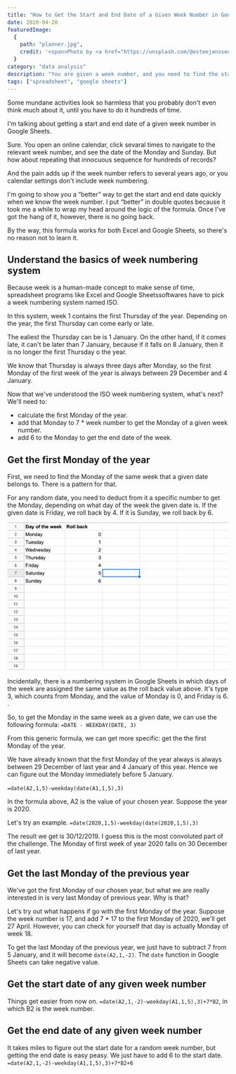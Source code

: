 ```yaml
---
title: "How to Get the Start and End Date of a Given Week Number in Google Sheets"
date: 2020-04-20
featuredImage:
  {
    path: "planner.jpg",
    credit: '<span>Photo by <a href="https://unsplash.com/@esteejanssens?utm_source=unsplash&amp;utm_medium=referral&amp;utm_content=creditCopyText">Estée Janssens</a> on <a href="https://unsplash.com/s/photos/planner?utm_source=unsplash&amp;utm_medium=referral&amp;utm_content=creditCopyText">Unsplash</a></span>',
  }
category: "data analysis"
description: "You are given a week number, and you need to find the start and end date of that week in order to compare metrics between weeks. Click to see how to get around this non-trivial challenge."
tags: ["spreadsheet", "google sheets"]
---
```


Some mundane activities look so harmless that you probably don't even think much about it, until you have to do it hundreds of time.

I'm talking about getting a start and end date of a given week number in Google Sheets.

Sure. You open an online calendar, click sevaral times to navigate to the relevant week number, and see the date of the Monday and Sunday. But how about repeating that innocuous sequence for hundreds of records?

And the pain adds up if the week number refers to several years ago, or you calendar settings don't include week numbering.

I'm going to show you a “better” way to get the start and end date quickly when we know the week number. I put “better” in double quotes because it took me a while to wrap my head around the logic of the formula. Once I've got the hang of it, however, there is no going back.

By the way, this formula works for both Excel and Google Sheets, so there's no reason not to learn it.

## Understand the basics of week numbering system

Because week is a human-made concept to make sense of time, spreadsheet programs like Excel and Google Sheetssoftwares have to pick a week numbering system named ISO.

In this system, week 1 contains the first Thursday of the year. Depending on the year, the first Thursday can come early or late.

The ealiest the Thursday can be is 1 January. On the other hand, if it comes late, it can't be later than 7 January, because if it falls on 8 January, then it is no longer the first Thursday o the year.

We know that Thursday is always three days after Monday, so the first Monday of the first week of the year is always between 29 December and 4 January.

Now that we've understood the ISO week numbering system, what's next? We'll need to:

- calculate the first Monday of the year.
- add that Monday to 7 \* week number to get the Monday of a given week number.
- add 6 to the Monday to get the end date of the week.

## Get the first Monday of the year

First, we need to find the Monday of the same week that a given date belongs to. There is a pattern for that.

For any random date, you need to deduct from it a specific number to get the Monday, depending on what day of the week the given date is. If the given date is Friday, we roll back by 4. If it is Sunday, we roll back by 6.

![day of the week and roll back value](./day-of-the-week-and-roll-back-value.png)

Incidentally, there is a numbering system in Google Sheets in which days of the week are assigned the same value as the roll back value above. It's type 3, which counts from Monday, and the value of Monday is 0, and Friday is 6. .

So, to get the Monday in the same week as a given date, we can use the following formula:
`=DATE - WEEKDAY(DATE, 3)`

From this generic formula, we can get more specific: get the the first Monday of the year.

We have already known that the first Monday of the year always is always between 29 December of last year and 4 January of this year. Hence we can figure out the Monday immediately before 5 January.

`=date(A2,1,5)-weekday(date(A1,1,5),3)`

In the formula above, A2 is the value of your chosen year. Suppose the year is 2020.

Let's try an example.
`=date(2020,1,5)-weekday(date(2020,1,5),3)`

The result we get is 30/12/2019. I guess this is the most convoluted part of the challenge. The Monday of first week of year 2020 falls on 30 December of last year.

## Get the last Monday of the previous year

We've got the first Monday of our chosen year, but what we are really interested in is very last Monday of previous year. Why is that?

Let's try out what happens if go with the first Monday of the year. Suppose the week number is 17, and add 7 \* 17 to the first Monday of 2020, we'll get 27 April. However, you can check for yourself that day is actually Monday of week 18.

To get the last Monday of the previous year, we just have to subtract 7 from 5 January, and it will become `date(A2,1,-2)`. The `date` function in Google Sheets can take negative value.

## Get the start date of any given week number

Things get easier from now on.
`=date(A2,1,-2)-weekday(A1,1,5),3)+7*B2`, in which B2 is the week number.

## Get the end date of any given week number

It takes miles to figure out the start date for a random week number, but getting the end date is easy peasy. We just have to add 6 to the start date.
`=date(A2,1,-2)-weekday(A1,1,5),3)+7*B2+6`
